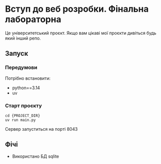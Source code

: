 # Вступ до веб розробки. Фінальна лабораторна
Це університетський проєкт. Якщо вам цікаві мої проєкти дивіться будь який інший репо.

## Запуск
### Передумови
Потрібно встановити:
- python==3.14
- uv

### Старт проєкту
```shell
cd {PROJECT_DIR}
uv run main.py
```
Сервер запуститься на порті 8043

## Фічі
- Використано БД sqlite
